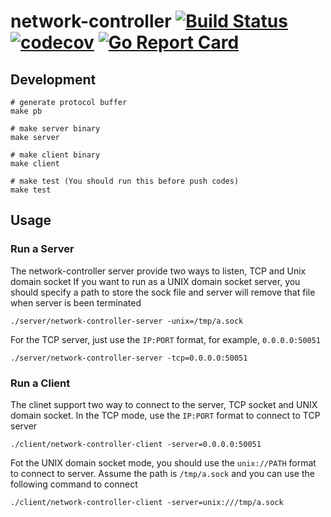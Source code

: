 # network-controller [![Build Status](https://travis-ci.org/linkernetworks/network-controller.svg?branch=master)](https://travis-ci.org/linkernetworks/network-controller) [![codecov](https://codecov.io/gh/linkernetworks/network-controller/branch/master/graph/badge.svg)](https://codecov.io/gh/linkernetworks/network-controller) [![Go Report Card](https://goreportcard.com/badge/github.com/linkernetworks/network-controller)](https://goreportcard.com/report/github.com/linkernetworks/network-controller)

## Development

```shell
# generate protocol buffer
make pb

# make server binary
make server

# make client binary
make client

# make test (You should run this before push codes)
make test
```

## Usage

### Run a Server
The network-controller server provide two ways to listen, TCP and Unix domain socket
If you want to run as a UNIX domain socket server, you should specify a path to store the sock file
and server will remove that file when server is been terminated
```shell
./server/network-controller-server -unix=/tmp/a.sock
```
For the TCP server, just use the `IP:PORT` format, for example, `0.0.0.0:50051`
```shell
./server/network-controller-server -tcp=0.0.0.0:50051
```

### Run a Client
The clinet support two way to connect to the server, TCP socket and UNIX domain socket.
In the TCP mode, use the `IP:PORT` format to connect to TCP server
```shell
./client/network-controller-client -server=0.0.0.0:50051
```
Fot the UNIX domain socket mode, you should use the `unix://PATH` format to connect to server.
Assume the path is `/tmp/a.sock` and you can use the following command to connect
```shell
./client/network-controller-client -server=unix:///tmp/a.sock
